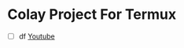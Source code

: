 # Colay Project For Termux
- [ ] df
[Youtube](https://www.youtube.com/channel/UC8Ao1YisJbPGCNG73EhtDCw)

